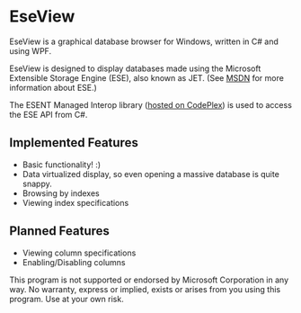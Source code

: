 ﻿EseView
=======

EseView is a graphical database browser for Windows, written in C# and using WPF.

EseView is designed to display databases made using the Microsoft Extensible Storage Engine (ESE), also known as JET.
(See [MSDN](https://msdn.microsoft.com/en-us/library/gg269259%28v=exchg.10%29.aspx) for more information about ESE.)

The ESENT Managed Interop library ([hosted on CodePlex](https://managedesent.codeplex.com/)) is used to access the ESE API from C#.

Implemented Features
--------------------
* Basic functionality! :)
* Data virtualized display, so even opening a massive database is quite snappy.
* Browsing by indexes
* Viewing index specifications

Planned Features
----------------
* Viewing column specifications
* Enabling/Disabling columns

This program is not supported or endorsed by Microsoft Corporation in any way.
No warranty, express or implied, exists or arises from you using this program.
Use at your own risk.